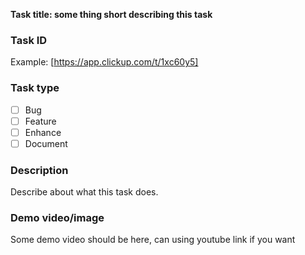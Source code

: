 __Task title: some thing short describing this task__

### Task ID 
Example: [https://app.clickup.com/t/1xc60y5]

### Task type
- [ ] Bug
- [ ] Feature
- [ ] Enhance
- [ ] Document

### Description
Describe about what this task does.

### Demo video/image
Some demo video should be here, can using youtube link if you want



